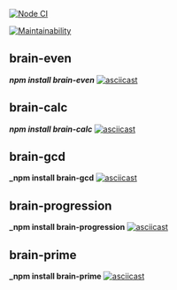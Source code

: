 [![Node CI](https://github.com/Andrey2gri/frontend-project-lvl1/workflows/Node%20CI/badge.svg)](https://github.com/Andrey2gri/frontend-project-lvl1/actions)

[![Maintainability](https://api.codeclimate.com/v1/badges/a99a88d28ad37a79dbf6/maintainability)](https://codeclimate.com/github/codeclimate/codeclimate/maintainability)


## brain-even
**_npm install brain-even_**
[![asciicast](https://asciinema.org/a/p06XkDDMGxX3QPsGWWLZHidV2.svg)](https://asciinema.org/a/p06XkDDMGxX3QPsGWWLZHidV2?speed=4)

## brain-calc
**_npm install brain-calc_**
[![asciicast](https://asciinema.org/a/6ymQtTgGq5q3Kc7CN4P5ZZUNq.svg)](https://asciinema.org/a/6ymQtTgGq5q3Kc7CN4P5ZZUNq?speed=4)

## brain-gcd
**_npm install brain-gcd**
[![asciicast](https://asciinema.org/a/aAUSGFDHB6cAAGtfWH2OXVFkq.svg)](https://asciinema.org/a/aAUSGFDHB6cAAGtfWH2OXVFkq?speed=4)

## brain-progression
**_npm install brain-progression**
[![asciicast](https://asciinema.org/a/fGpIz6G4RWiduhcLe8Gbea3pU.svg)](https://asciinema.org/a/fGpIz6G4RWiduhcLe8Gbea3pU?speed=4)

## brain-prime
**_npm install brain-prime**
[![asciicast](https://asciinema.org/a/uSqcX5zE96M5LDvzxgsk7JoGf.svg)](https://asciinema.org/a/uSqcX5zE96M5LDvzxgsk7JoGf?speed=4)